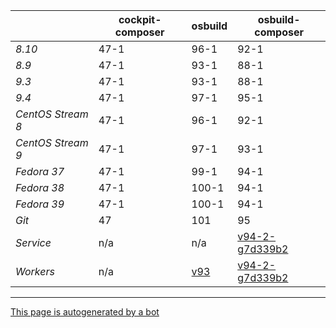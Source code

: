 |       | cockpit-composer    | osbuild    | osbuild-composer    |
|-------|---------------------|------------|---------------------|
*8.10* | 47-1 | 96-1 | 92-1
*8.9* | 47-1 | 93-1 | 88-1
*9.3* | 47-1 | 93-1 | 88-1
*9.4* | 47-1 | 97-1 | 95-1
*CentOS Stream 8* | 47-1 | 96-1 | 92-1
*CentOS Stream 9* | 47-1 | 97-1 | 93-1
*Fedora 37* | 47-1 | 99-1 | 94-1
*Fedora 38* | 47-1 | 100-1 | 94-1
*Fedora 39* | 47-1 | 100-1 | 94-1
*Git* | 47 | 101 | 95
*Service* | n/a | n/a | [v94-2-g7d339b2](https://github.com/osbuild/osbuild-composer/compare/v94-2-g7d339b2...main)
*Workers* | n/a | [v93](https://github.com/osbuild/osbuild/compare/v93...main) | [v94-2-g7d339b2](https://github.com/osbuild/osbuild-composer/compare/v94-2-g7d339b2...main)

---

[This page is autogenerated by a bot](https://gitlab.cee.redhat.com/osbuild/guides-bot/-/blob/main/release_overview.py)